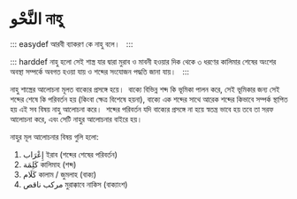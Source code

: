 # النَّحْو নাহু 

::: easydef
আরবী ব্যাকরণ কে নাহু বলে।  
:::

::: harddef
নাহু হলো সেই শাস্ত্র যার দ্বারা মুরাব ও মাবনী হওয়ার দিক থেকে ৩ ধরণের কালিমার শেষের অংশের অবস্থা সম্পর্কে অবগত হওয়া যায় ও শব্দের সংযোজন পদ্ধতি জানা যায়।  
:::

নাহু শাস্ত্রের আলোচনা মূলত বাক্যের প্রসঙ্গে হয়ে।  বাক্যে বিভিন্ন শব্দ কি ভূমিকা পালন করে, সেই ভূমিকার জন্য সেই শব্দের শেষে কি পরিবর্তন হয় (কিংবা ক্ষেত্র বিশেষে হয়না), বাক্যে এক শব্দের সাথে আরেক শব্দের কিভাবে সম্পর্ক স্থাপিত হয় এই সব বিষয় নাহু আলোচনা করে।  শব্দের পরিবর্তন যদি বাক্যের প্রসঙ্গে না হয়ে স্বতন্ত্র ভাবে হয় তবে তা সরফ আলোচনা করে, এবং সেটি নাহুর আলোচনার বাইরে হয়।

নাহুর মূল আলোচনার বিষয় গুলি হলো:

1. إِﻋْﺮَاب ইরাব (শব্দের শেষের পরিবর্তন)
2. كَلِمَة কালিমাহ (শব্দ)
3. كَلَام কালাম / জুমলাহ (বাক্য)
4. مركب ناقص মুরাক্কাবে নাকিস (বাক্যাংশ)

